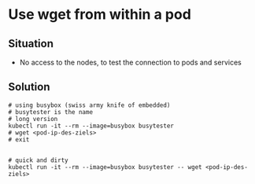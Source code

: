 # Use wget from within a pod 

## Situation 

  * No access to the nodes, to test the connection to pods and services

## Solution  

```
# using busybox (swiss army knife of embedded)
# busytester is the name  
# long version 
kubectl run -it --rm --image=busybox busytester 
# wget <pod-ip-des-ziels> 
# exit 


# quick and dirty 
kubectl run -it --rm --image=busybox busytester -- wget <pod-ip-des-ziels>  

```
